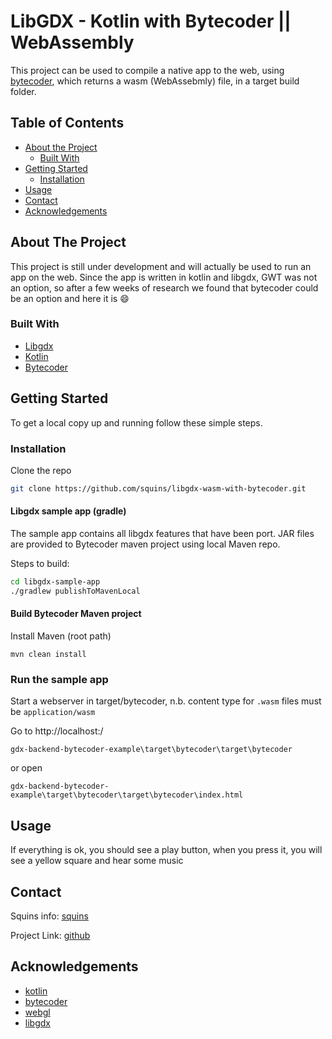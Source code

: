 # LibGDX - Kotlin with Bytecoder || WebAssembly

This project can be used to compile a native app to the web, using [bytecoder], which returns a wasm (WebAssebmly) file, in a target build folder.


## Table of Contents

* [About the Project](#about-the-project)
  * [Built With](#built-with)
* [Getting Started](#getting-started)
  * [Installation](#installation)
* [Usage](#usage)
* [Contact](#contact)
* [Acknowledgements](#acknowledgements)


## About The Project

This project is still under development and will actually be used to run an app on the web.
Since the app is written in kotlin and libgdx, GWT was not an option, so after a few weeks of research we found that bytecoder could be an option and here it is :smile:

### Built With

* [Libgdx]
* [Kotlin]
* [Bytecoder]

## Getting Started

To get a local copy up and running follow these simple steps.

### Installation

Clone the repo
```sh
git clone https://github.com/squins/libgdx-wasm-with-bytecoder.git
```
#### Libgdx sample app (gradle)

The sample app contains all libgdx features that have been port. JAR files are provided to Bytecoder maven project
using local Maven repo.

Steps to build:

```sh
cd libgdx-sample-app
./gradlew publishToMavenLocal
```

#### Build Bytecoder Maven project

Install Maven (root path)
```
mvn clean install
```
####

### Run the sample app

Start a webserver in target/bytecoder, n.b. content type for `.wasm` files must be `application/wasm`

Go to http://localhost:<port>/

```
gdx-backend-bytecoder-example\target\bytecoder\target\bytecoder 
```
or open 
```
gdx-backend-bytecoder-example\target\bytecoder\target\bytecoder\index.html
```

## Usage

If everything is ok, you should see a play button, when you press it, you will see a yellow square and hear some music

## Contact

Squins info: [squins]

Project Link: [github]

## Acknowledgements

* [kotlin]
* [bytecoder]
* [webgl]
* [libgdx]

[libgdx]: https://libgdx.com/
[bytecoder]: https://github.com/mirkosertic/Bytecoder
[github]: https://github.com/squins/libgdx-wasm-with-bytecoder
[webgl]: https://developer.mozilla.org/nl/docs/Web/API/WebGL_API
[kotlin]: https://kotlinlang.org/
[squins]: https://www.squins.com/
